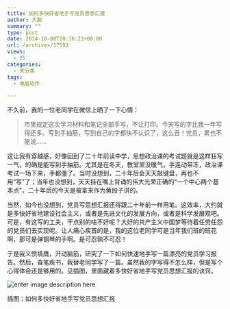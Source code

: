 ```yaml
---
title: 如何多快好省地手写党员思想汇报
author: 大鹏
summary: ""
type: post
date: 2014-10-08T20:16:23+00:00
url: /archives/17593
views:
  - 25
categories:
  - 未分类
tags:
  - 电脑软件

---
```

不久前，我的一位老同学在微信上晒了一下心情：

> 市里规定这次学习材料和笔记全部手写，不让打印。今天写的字比我一年写得还多。写到手抽筋，写到自己的字都快不认识了，这么丑！党员，累也不能说……

这让我有穿越感，好像回到了二十年前读中学，思想政治课的考试题就是这样狂写一气，的确是能写到手抽筋。尤其是在冬天，教室里没暖气，手连动带冻，政治课考试一场下来，手都僵了。当时没想到，二十年后会天天敲键盘，再也不用“写”了；当年也没想到，天天挂在嘴上背诵的伟大光荣正确的“一个中心两个基本点”，二十年后的今天是被拿来作为黄段子讲的。

当然，如今也没想到，党员写思想汇报还得跟二十年前一样用笔。这效率，大约就是多快好省地建设社会主义，或者是先进文化的发展方向，或者是科学发展观吧。可是，有这写的工夫，干点别的啥不好呢？大好的共产主义中国梦等待着任劳任怨的党员们去实现呢。让人痛心疾首的是，我的这位老同学可是当年我们班的班花啊，那可是弹钢琴的手啊。是可忍孰不可忍！

于是我义愤填膺，开动脑筋，研究了一下如何快速地手写一篇漂亮的党员学习报告。然后，奋笔疾书，我替老同学写了一篇。虽然我的字写得不怎么样，但是写个心得体会还是够用的。见插图，里面藏着多快好省地手写党员思想汇报的诀窍。

![enter image description here][1]

插图：如何多快好省地手写党员思想汇报

 [1]: https://gwkpxq-bn1305.files.1drv.com/y2pIhA5xvhvzgPdxQldgDKLg1O-ff3onJFPWDvEgt7nYsoK_1-qzMgUQT09MvChZhxaBbwRT0Ny216l6VMKwTiUNaJeiwuKojpmYowXMVjdyeU/2014-10-08_%E5%85%9A%E7%9A%84%E5%8D%81%E5%85%AB%E5%A4%A7%E4%BB%A5%E6%9D%A5.png
